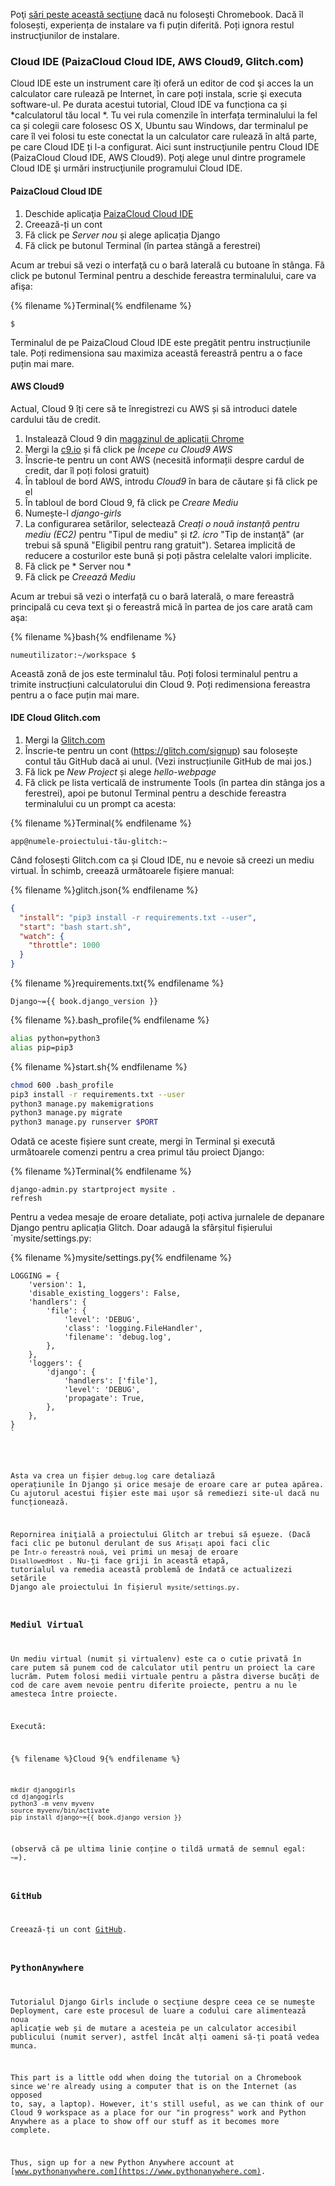 Poţi [sări peste această secţiune](http://tutorial.djangogirls.org/en/installation/#install-python) dacă nu foloseşti Chromebook. Dacă îl folosești, experiența de instalare va fi puțin diferită. Poți ignora restul instrucţiunilor de instalare.

### Cloud IDE (PaizaCloud Cloud IDE, AWS Cloud9, Glitch.com)

Cloud IDE este un instrument care îți oferă un editor de cod şi acces la un calculator care rulează pe Internet, în care poți instala, scrie şi executa software-ul. Pe durata acestui tutorial, Cloud IDE va funcționa ca și *calculatorul tău local *. Tu vei rula comenzile în interfața terminalului la fel ca și colegii care folosesc OS X, Ubuntu sau Windows, dar terminalul pe care îl vei folosi tu este conectat la un calculator care rulează în altă parte, pe care Cloud IDE ți l-a configurat. Aici sunt instrucţiunile pentru Cloud IDE (PaizaCloud Cloud IDE, AWS Cloud9). Poţi alege unul dintre programele Cloud IDE şi urmări instrucţiunile programului Cloud IDE.

#### PaizaCloud Cloud IDE

1. Deschide aplicaţia [PaizaCloud Cloud IDE](https://paiza.cloud/)
2. Creează-ți un cont
3. Fă click pe *Server nou* și alege aplicația Django
4. Fă click pe butonul Terminal (în partea stângă a ferestrei)

Acum ar trebui să vezi o interfaţă cu o bară laterală cu butoane în stânga. Fă click pe butonul Terminal pentru a deschide fereastra terminalului, care va afişa:

{% filename %}Terminal{% endfilename %}

    $
    

Terminalul de pe PaizaCloud Cloud IDE este pregătit pentru instrucțiunile tale. Poți redimensiona sau maximiza această fereastră pentru a o face puțin mai mare.

#### AWS Cloud9

Actual, Cloud 9 îți cere să te înregistrezi cu AWS și să introduci datele cardului tău de credit.

1. Instalează Cloud 9 din [magazinul de aplicații Chrome](https://chrome.google.com/webstore/detail/cloud9/nbdmccoknlfggadpfkmcpnamfnbkmkcp)
2. Mergi la [c9.io](https://c9.io) și fă click pe *Începe cu Cloud9 AWS*
3. Înscrie-te pentru un cont AWS (necesită informații despre cardul de credit, dar îl poți folosi gratuit)
4. În tabloul de bord AWS, introdu *Cloud9* în bara de căutare și fă click pe el
5. În tabloul de bord Cloud 9, fă click pe *Creare Mediu*
6. Numește-l *django-girls*
7. La configurarea setărilor, selectează *Creați o nouă instanță pentru mediu (EC2)* pentru "Tipul de mediu" și *t2. icro* "Tip de instanţă" (ar trebui să spună "Eligibil pentru rang gratuit"). Setarea implicită de reducere a costurilor este bună și poți păstra celelalte valori implicite.
8. Fă click pe * Server nou *
9. Fă click pe *Creează Mediu*

Acum ar trebui să vezi o interfață cu o bară laterală, o mare fereastră principală cu ceva text şi o fereastră mică în partea de jos care arată cam aşa:

{% filename %}bash{% endfilename %}

    numeutilizator:~/workspace $
    

Această zonă de jos este terminalul tău. Poți folosi terminalul pentru a trimite instrucțiuni calculatorului din Cloud 9. Poți redimensiona fereastra pentru a o face puțin mai mare.

#### IDE Cloud Glitch.com

1. Mergi la [Glitch.com](https://glitch.com/)
2. Înscrie-te pentru un cont (https://glitch.com/signup) sau folosește contul tău GitHub dacă ai unul. (Vezi instrucțiunile GitHub de mai jos.)
3. Fă lick pe *New Project* și alege *hello-webpage*
4. Fă click pe lista verticală de instrumente Tools (în partea din stânga jos a ferestrei), apoi pe butonul Terminal pentru a deschide fereastra terminalului cu un prompt ca acesta:

{% filename %}Terminal{% endfilename %}

    app@numele-proiectului-tău-glitch:~
    

Când folosești Glitch.com ca și Cloud IDE, nu e nevoie să creezi un mediu virtual. În schimb, creează următoarele fișiere manual:

{% filename %}glitch.json{% endfilename %}

```json
{
  "install": "pip3 install -r requirements.txt --user",
  "start": "bash start.sh",
  "watch": {
    "throttle": 1000
  }
}
```

{% filename %}requirements.txt{% endfilename %}

    Django~={{ book.django_version }}
    

{% filename %}.bash_profile{% endfilename %}

```bash
alias python=python3
alias pip=pip3
```

{% filename %}start.sh{% endfilename %}

```bash
chmod 600 .bash_profile
pip3 install -r requirements.txt --user
python3 manage.py makemigrations
python3 manage.py migrate
python3 manage.py runserver $PORT
```

Odată ce aceste fișiere sunt create, mergi în Terminal și execută următoarele comenzi pentru a crea primul tău proiect Django:

{% filename %}Terminal{% endfilename %}

    django-admin.py startproject mysite .
    refresh
    

Pentru a vedea mesaje de eroare detaliate, poți activa jurnalele de depanare Django pentru aplicația Glitch. Doar adaugă la sfârșitul fișierului `mysite/settings.py:</p>

<p>{% filename %}mysite/settings.py{% endfilename %}</p>

<pre><code class="python">LOGGING = {
    'version': 1,
    'disable_existing_loggers': False,
    'handlers': {
        'file': {
            'level': 'DEBUG',
            'class': 'logging.FileHandler',
            'filename': 'debug.log',
        },
    },
    'loggers': {
        'django': {
            'handlers': ['file'],
            'level': 'DEBUG',
            'propagate': True,
        },
    },
}
`</pre> 

Asta va crea un fișier `debug.log` care detaliază operațiunile în Django și orice mesaje de eroare care ar putea apărea. Cu ajutorul acestui fișier este mai ușor să remediezi site-ul dacă nu funcționează.

Repornirea iniţială a proiectului Glitch ar trebui să eşueze. (Dacă faci clic pe butonul derulant de sus `Afișați` apoi faci clic pe `Într-o fereastră nouă`, vei primi un mesaj de eroare `DisallowedHost` . Nu-ți face griji în această etapă, tutorialul va remedia această problemă de îndată ce actualizezi setările Django ale proiectului în fișierul `mysite/settings.py`.

### Mediul Virtual

Un mediu virtual (numit și virtualenv) este ca o cutie privată în care putem să punem cod de calculator util pentru un proiect la care lucrăm. Putem folosi medii virtuale pentru a păstra diverse bucăți de cod de care avem nevoie pentru diferite proiecte, pentru a nu le amesteca între proiecte.

Execută:

{% filename %}Cloud 9{% endfilename %}

    mkdir djangogirls
    cd djangogirls
    python3 -m venv myvenv
    source myvenv/bin/activate
    pip install django~={{ book.django_version }}
    

(observă că pe ultima linie conține o tildă urmată de semnul egal: `~=`).

### GitHub

Creează-ți un cont [GitHub](https://github.com).

### PythonAnywhere

Tutorialul Django Girls include o secţiune despre ceea ce se numeşte Deployment, care este procesul de luare a codului care alimentează noua aplicație web și de mutare a acesteia pe un calculator accesibil publicului (numit server), astfel încât alți oameni să-ți poată vedea munca.

This part is a little odd when doing the tutorial on a Chromebook since we're already using a computer that is on the Internet (as opposed to, say, a laptop). However, it's still useful, as we can think of our Cloud 9 workspace as a place for our "in progress" work and Python Anywhere as a place to show off our stuff as it becomes more complete.

Thus, sign up for a new Python Anywhere account at [www.pythonanywhere.com](https://www.pythonanywhere.com).